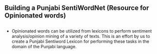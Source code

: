 ## Building a Punjabi SentiWordNet (Resource for Opinionated words) <h2>
  
* Opinionated words can be utilized from lexicons to perform sentiment analysis/opinion mining of a variety of texts. 
This is an effort by us to create a Punjabi Sentiword Lexicon for performing these tasks in the domain of the Punjabi language.
